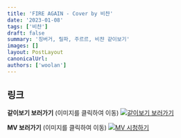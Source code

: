 ```yaml
---
title: 'FIRE AGAIN - Cover by 비챤'
date: '2023-01-08'
tags: ['비챤']
draft: false
summary: '징버거, 릴파, 주르르, 비챤 같이보기'
images: []
layout: PostLayout
canonicalUrl:
authors: ['woolan']
---
```


## 링크

**같이보기 보러가기** (이미지를 클릭하여 이동)
[![같이보기 보러가기](https://cdn.discordapp.com/attachments/1135756712759013437/1135758630910697602/banner.png)](https://cafe.naver.com/steamindiegame/9265166)

**MV 보러가기** (이미지를 클릭하여 이동)
[![MV 시청하기](https://i.ytimg.com/vi/7D8wnXs4zSU/maxresdefault.jpg)](https://youtu.be/7D8wnXs4zSU)
